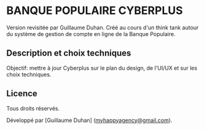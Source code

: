 # BANQUE POPULAIRE CYBERPLUS

Version revisitée par Guillaume Duhan. Créé au cours d'un think tank autour<br>
du système de gestion de compte en ligne de la Banque Populaire.

## Description et choix techniques

Objectif: mettre à jour Cyberplus sur le plan du design, de l'UI/UX et sur les choix techniques.<br>

## Licence

Tous droits réservés.<br>

Développé par [Guillaume Duhan] (myhappyagency@gmail.com).
